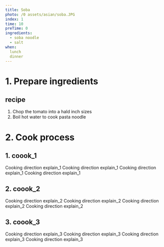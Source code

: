 ```yaml
---
title: Soba
photo: /0 assets/asian/soba.JPG
index: 1
time: 10
preTime: 0
ingredients:
  - soba noodle
  - salt
when:
  lunch
  dinner
---
```

# 1. Prepare ingredients
## recipe
1. Chop the tomato into a hald inch sizes
2. Boil hot water to cook pasta noodle
# 2. Cook process
## 1. coook_1
Cooking direction explain_1
Cooking direction explain_1
Cooking direction explain_1
Cooking direction explain_1
## 2. coook_2
Cooking direction explain_2
Cooking direction explain_2
Cooking direction explain_2
Cooking direction explain_2
## 3. coook_3
Cooking direction explain_3
Cooking direction explain_3
Cooking direction explain_3
Cooking direction explain_3